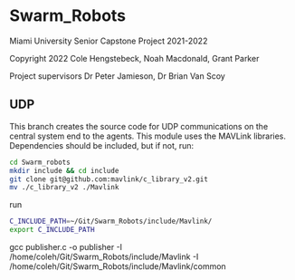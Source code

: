 # Swarm_Robots
Miami University Senior Capstone Project 2021-2022

Copyright 2022 Cole Hengstebeck, Noah Macdonald, Grant Parker 

Project supervisors Dr Peter Jamieson, Dr Brian Van Scoy

## UDP
This branch creates the source code for UDP communications on the central system end to the agents. This module uses the MAVLink libraries. Dependencies should be included, but if not, run:
```bash
cd Swarm_robots
mkdir include && cd include
git clone git@github.com:mavlink/c_library_v2.git
mv ./c_library_v2 ./Mavlink
```

run
```bash
C_INCLUDE_PATH=~/Git/Swarm_Robots/include/Mavlink/
export C_INCLUDE_PATH
```

gcc publisher.c -o publisher -I /home/coleh/Git/Swarm_Robots/include/Mavlink -I /home/coleh/Git/Swarm_Robots/include/Mavlink/common